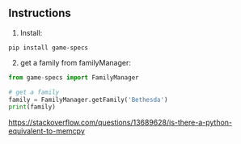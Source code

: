 ## Instructions

1. Install:

```
pip install game-specs
```

2. get a family from familyManager:

```python
from game-specs import FamilyManager

# get a family
family = FamilyManager.getFamily('Bethesda')
print(family)
```


https://stackoverflow.com/questions/13689628/is-there-a-python-equivalent-to-memcpy